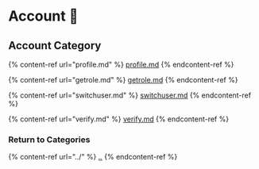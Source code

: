 # Account 📝

## Account Category

{% content-ref url="profile.md" %}
[profile.md](profile.md)
{% endcontent-ref %}

{% content-ref url="getrole.md" %}
[getrole.md](getrole.md)
{% endcontent-ref %}

{% content-ref url="switchuser.md" %}
[switchuser.md](switchuser.md)
{% endcontent-ref %}

{% content-ref url="verify.md" %}
[verify.md](verify.md)
{% endcontent-ref %}

### Return to Categories

{% content-ref url="../" %}
[..](../)
{% endcontent-ref %}
